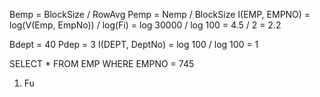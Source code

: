Bemp = BlockSize / RowAvg
Pemp = Nemp / BlockSize
I(EMP, EMPNO) = log(V(Emp, EmpNo)) / log(Fi) = log 30000 / log 100 = 4.5 / 2 = 2.2

Bdept = 40
Pdep = 3
I(DEPT, DeptNo) = log 100 / log 100 = 1

SELECT * FROM EMP WHERE EMPNO = 745
1. Fu